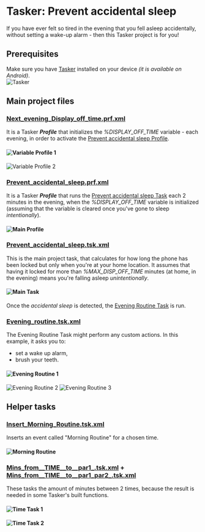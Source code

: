 # Tasker: Prevent accidental sleep
If you have ever felt so tired in the evening that you fell asleep accidentally, without setting a wake-up alarm - then this Tasker project is for you!



## Prerequisites
Make sure you have [Tasker](https://play.google.com/store/apps/details?id=net.dinglisch.android.taskerm&hl=en_US) installed on your device _(it is available on Android)_.
<br>
![Tasker](screenshots/tasker.png)



## Main project files


### [Next_evening_Display_off_time.prf.xml](tasker/Next_evening_Display_off_time.prf.xml)
It is a Tasker ***Profile*** that initializes the _%DISPLAY_OFF_TIME_ variable - each evening, in order to activate the [Prevent accidental sleep Profile](tasker/Prevent_accidental_sleep.prf.xml).

#### ![Variable Profile 1](screenshots/variable-profile-1.png)
![Variable Profile 2](screenshots/variable-profile-2.png)


### [Prevent_accidental_sleep.prf.xml](tasker/Prevent_accidental_sleep.prf.xml)
It is a Tasker ***Profile*** that runs the [Prevent accidental sleep Task](tasker/Prevent_accidental_sleep.tsk.xml) each 2 minutes in the evening, when the _%DISPLAY_OFF_TIME_ variable is initialized (assuming that the variable is cleared once you've gone to sleep *intentionally*).

#### ![Main Profile](screenshots/main-profile.png)


### [Prevent_accidental_sleep.tsk.xml](tasker/Prevent_accidental_sleep.tsk.xml)

This is the main project task, that calculates for how long the phone has been locked but only when you're at your home location. It assumes that having it locked for more than _%MAX_DISP_OFF_TIME_ minutes (at home, in the evening) means you're falling asleep *unintentionally*.

#### ![Main Task](screenshots/main-task.png)

Once the *accidental sleep* is detected, the [Evening Routine Task](tasker/Evening_routine.tsk.xml) is run.


### [Evening_routine.tsk.xml](tasker/Evening_routine.tsk.xml)

The Evening Routine Task might perform any custom actions. In this example, it asks you to:
* set a wake up alarm,
* brush your teeth.

#### ![Evening Routine 1](screenshots/evening-routine.png)
![Evening Routine 2](screenshots/set-wake-up.png)
![Evening Routine 3](screenshots/evening-teeth.png)



## Helper tasks


### [Insert_Morning_Routine.tsk.xml](tasker/Insert_Morning_Routine.tsk.xml)

Inserts an event called "Morning Routine" for a chosen time.

#### ![Morning Routine](screenshots/morning-routine.png)


### [Mins_from__TIME__to__par1_.tsk.xml](tasker/Mins_from__TIME__to__par1_.tsk.xml) + [Mins_from__TIME__to__par1_par2_.tsk.xml](tasker/Mins_from__TIME__to__par1_par2_.tsk.xml)

These tasks the amount of minutes between 2 times, because the result is needed in some Tasker's built functions.

#### ![Time Task 1](screenshots/time-task-1.png)

#### ![Time Task 2](screenshots/time-task-2.png)
